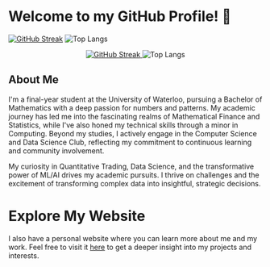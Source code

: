 # Welcome to my GitHub Profile! 👋

[![GitHub Streak](http://github-readme-streak-stats.herokuapp.com?user=AK-Khan02&theme=dark&background=000000)](https://git.io/streak-stats)
![Top Langs](https://github-readme-stats.vercel.app/api/top-langs/?username=AK-Khan02&hide_progress=true&theme=dark)
<p align="center">
  <a href="https://git.io/streak-stats">
    <img alt="GitHub Streak" src="http://github-readme-streak-stats.herokuapp.com?user=AK-Khan02&theme=dark&background=000000" />
  </a>
  <img alt="Top Langs" src="https://github-readme-stats.vercel.app/api/top-langs/?username=AK-Khan02&hide_progress=true&theme=dark" />
</p>


## About Me

I'm a final-year student at the University of Waterloo, pursuing a Bachelor of Mathematics with a deep passion for numbers and patterns. My academic journey has led me into the fascinating realms of Mathematical Finance and Statistics, while I've also honed my technical skills through a minor in Computing. Beyond my studies, I actively engage in the Computer Science and Data Science Club, reflecting my commitment to continuous learning and community involvement.

My curiosity in Quantitative Trading, Data Science, and the transformative power of ML/AI drives my academic pursuits. I thrive on challenges and the excitement of transforming complex data into insightful, strategic decisions.

# Explore My Website

I also have a personal website where you can learn more about me and my work. Feel free to visit it [here](https://ak-khan02.github.io/) to get a deeper insight into my projects and interests.

